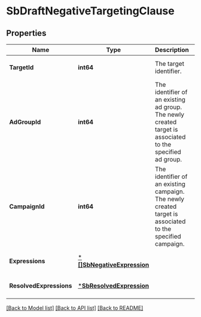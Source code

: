 # SbDraftNegativeTargetingClause

## Properties
Name | Type | Description | Notes
------------ | ------------- | ------------- | -------------
**TargetId** | **int64** | The target identifier. | [optional] [default to null]
**AdGroupId** | **int64** | The identifier of an existing ad group. The newly created target is associated to the specified ad group. | [optional] [default to null]
**CampaignId** | **int64** | The identifier of an existing campaign. The newly created target is associated to the specified campaign. | [optional] [default to null]
**Expressions** | [***[]SbNegativeExpression**](array.md) |  | [optional] [default to null]
**ResolvedExpressions** | [***SbResolvedExpression**](SBResolvedExpression.md) |  | [optional] [default to null]

[[Back to Model list]](../README.md#documentation-for-models) [[Back to API list]](../README.md#documentation-for-api-endpoints) [[Back to README]](../README.md)

